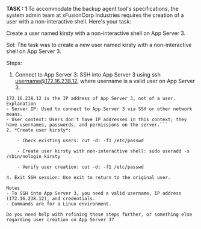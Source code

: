 **TASK : 1**
To accommodate the backup agent tool's specifications, the system admin team at xFusionCorp Industries requires the creation of a user with a non-interactive shell. Here's your task:

   Create a user named kirsty with a non-interactive shell on App Server 3.

Sol:
The task was to create a new user named kirsty with a non-interactive shell on App Server 3.

Steps:
1. Connect to App Server 3: SSH into App Server 3 using ssh username@172.16.238.12, where username is a valid user on App Server 3.


``` IP Address Context
172.16.238.12 is the IP address of App Server 3, not of a user.
Explanation
- Server IP: Used to connect to App Server 3 via SSH or other network means.
- User context: Users don't have IP addresses in this context; they have usernames, passwords, and permissions on the server.```  
2. *Create user kirsty*:

    - Check existing users: cut -d: -f1 /etc/passwd

    - Create user kirsty with non-interactive shell: sudo useradd -s /sbin/nologin kirsty

    - Verify user creation: cut -d: -f1 /etc/passwd

4. Exit SSH session: Use exit to return to the original user.

Notes
- To SSH into App Server 3, you need a valid username, IP address (172.16.238.12), and credentials.
- Commands are for a Linux environment.

Do you need help with refining these steps further, or something else regarding user creation on App Server 3?

